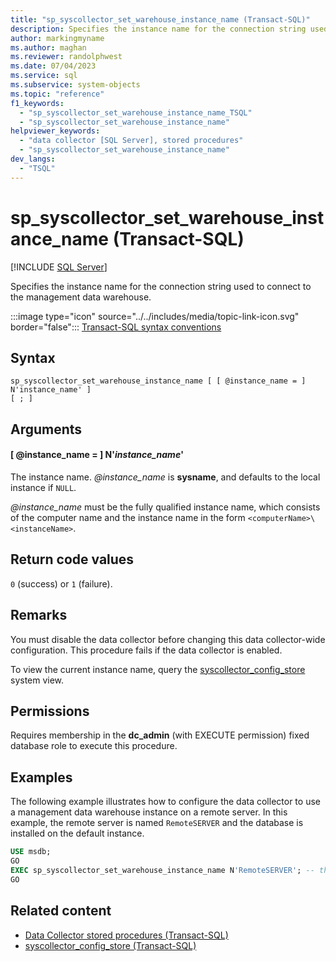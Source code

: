 ```yaml
---
title: "sp_syscollector_set_warehouse_instance_name (Transact-SQL)"
description: Specifies the instance name for the connection string used to connect to the management data warehouse.
author: markingmyname
ms.author: maghan
ms.reviewer: randolphwest
ms.date: 07/04/2023
ms.service: sql
ms.subservice: system-objects
ms.topic: "reference"
f1_keywords:
  - "sp_syscollector_set_warehouse_instance_name_TSQL"
  - "sp_syscollector_set_warehouse_instance_name"
helpviewer_keywords:
  - "data collector [SQL Server], stored procedures"
  - "sp_syscollector_set_warehouse_instance_name"
dev_langs:
  - "TSQL"
---
```

# sp_syscollector_set_warehouse_instance_name (Transact-SQL)

[!INCLUDE [SQL Server](../../includes/applies-to-version/sqlserver.md)]

Specifies the instance name for the connection string used to connect to the management data warehouse.

:::image type="icon" source="../../includes/media/topic-link-icon.svg" border="false"::: [Transact-SQL syntax conventions](../../t-sql/language-elements/transact-sql-syntax-conventions-transact-sql.md)

## Syntax

```syntaxsql
sp_syscollector_set_warehouse_instance_name [ [ @instance_name = ] N'instance_name' ]
[ ; ]
```

## Arguments

#### [ @instance_name = ] N'*instance_name*'

The instance name. *@instance_name* is **sysname**, and defaults to the local instance if `NULL`.

*@instance_name* must be the fully qualified instance name, which consists of the computer name and the instance name in the form `<computerName>\<instanceName>`.

## Return code values

`0` (success) or `1` (failure).

## Remarks

You must disable the data collector before changing this data collector-wide configuration. This procedure fails if the data collector is enabled.

To view the current instance name, query the [syscollector_config_store](../system-catalog-views/syscollector-config-store-transact-sql.md) system view.

## Permissions

Requires membership in the **dc_admin** (with EXECUTE permission) fixed database role to execute this procedure.

## Examples

The following example illustrates how to configure the data collector to use a management data warehouse instance on a remote server. In this example, the remote server is named `RemoteSERVER` and the database is installed on the default instance.

```sql
USE msdb;
GO
EXEC sp_syscollector_set_warehouse_instance_name N'RemoteSERVER'; -- the default instance is assumed on the remote server
GO
```

## Related content

- [Data Collector stored procedures (Transact-SQL)](data-collector-stored-procedures-transact-sql.md)
- [syscollector_config_store (Transact-SQL)](../system-catalog-views/syscollector-config-store-transact-sql.md)
